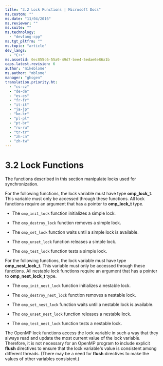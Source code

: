 ```yaml
---
title: "3.2 Lock Functions | Microsoft Docs"
ms.custom: ""
ms.date: "11/04/2016"
ms.reviewer: ""
ms.suite: ""
ms.technology: 
  - "devlang-cpp"
ms.tgt_pltfrm: ""
ms.topic: "article"
dev_langs: 
  - "C++"
ms.assetid: 0ec855c6-55a9-49d7-bee4-5edae6e86a1b
caps.latest.revision: 6
author: "mikeblome"
ms.author: "mblome"
manager: "ghogen"
translation.priority.ht: 
  - "cs-cz"
  - "de-de"
  - "es-es"
  - "fr-fr"
  - "it-it"
  - "ja-jp"
  - "ko-kr"
  - "pl-pl"
  - "pt-br"
  - "ru-ru"
  - "tr-tr"
  - "zh-cn"
  - "zh-tw"
---
```

# 3.2 Lock Functions
The functions described in this section manipulate locks used for synchronization.  
  
 For the following functions, the lock variable must have type **omp_lock_t**. This variable must only be accessed through these functions. All lock functions require an argument that has a pointer to **omp_lock_t** type.  
  
-   The `omp_init_lock` function initializes a simple lock.  
  
-   The `omp_destroy_lock` function removes a simple lock.  
  
-   The `omp_set_lock` function waits until a simple lock is available.  
  
-   The `omp_unset_lock` function releases a simple lock.  
  
-   The `omp_test_lock` function tests a simple lock.  
  
 For the following functions, the lock variable must have type **omp_nest_lock_t**.  This variable must only be accessed through these functions. All nestable lock functions require an argument that has a pointer to **omp_nest_lock_t** type.  
  
-   The `omp_init_nest_lock` function initializes a nestable lock.  
  
-   The `omp_destroy_nest_lock` function removes a nestable lock.  
  
-   The `omp_set_nest_lock` function waits until a nestable lock is available.  
  
-   The `omp_unset_nest_lock` function releases a nestable lock.  
  
-   The `omp_test_nest_lock` function tests a nestable lock.  
  
 The OpenMP lock functions access the lock variable in such a way that they always read and update the most current value of the lock variable. Therefore, it is not necessary for an OpenMP program to include explicit **flush** directives to ensure that the lock variable's value is consistent among different threads. (There may be a need for **flush** directives to make the values of other variables consistent.)
